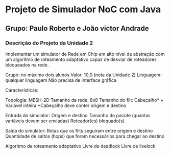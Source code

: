 # Projeto de Simulador NoC com Java
## Grupo: Paulo Roberto e João victor Andrade
### Descrição do Projeto da Unidade 2

Implementar um simulator de Rede em Chip em alto nível de abstração com um algoritmo de roteamento adaptativo capaz de desviar de roteadores bloqueados na rede.

Grupo: no máximo dois alunos
Valor: 10,0 (nota da Unidade 2)
Linguagem: qualquer linguagem
Não precisa de interface gráfica


Características:

Topologia: MESH-2D
Tamanho da rede: 8x8
Tamanho do flit: Cabeçalho* + Variável inteira
*Cabeçalho deve conter origem e destino

Entrada do simulator:
Origem e destino
Tamanho do pacote (quantas variáveis devem ser enviadas)
Roteador(es) bloquado(s)


Saída do simulator:
Rotas que os flits seguiram entre origem e destino
Quantidade de saltos (hops) que foram necessários para chegar ao destino


Algoritmo de roteamento adaptativo
Livre de deadlock
Livre de livelock
 



